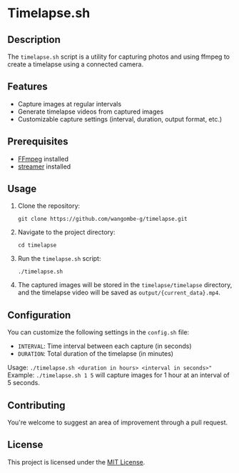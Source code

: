 # Timelapse.sh

## Description
The `timelapse.sh` script is a utility for capturing photos and using ffmpeg to create a timelapse using a connected camera.

## Features
- Capture images at regular intervals
- Generate timelapse videos from captured images
- Customizable capture settings (interval, duration, output format, etc.)

## Prerequisites
- [FFmpeg](https://ffmpeg.org/
) installed
- [streamer](https://manpages.ubuntu.com/manpages/jammy/man1/streamer.1.html) installed

## Usage
1. Clone the repository:
	```shell
	git clone https://github.com/wangombe-g/timelapse.git
	```

2. Navigate to the project directory:
	```shell
	cd timelapse
	```

3. Run the `timelapse.sh` script:
	```shell
	./timelapse.sh
	```

4. The captured images will be stored in the `timelapse/timelapse` directory, and the timelapse video will be saved as `output/{current_data}.mp4`.

## Configuration
You can customize the following settings in the `config.sh` file:
- `INTERVAL`: Time interval between each capture (in seconds)
- `DURATION`: Total duration of the timelapse (in minutes)

Usage:
`./timelapse.sh <duration in hours> <interval in seconds>"`
Example:
`./timelapse.sh 1 5` will capture images for 1 hour at an interval of 5 seconds.

## Contributing
You're welcome to suggest an area of improvement through a pull request.

## License
This project is licensed under the [MIT License](https://opensource.org/license/mit).